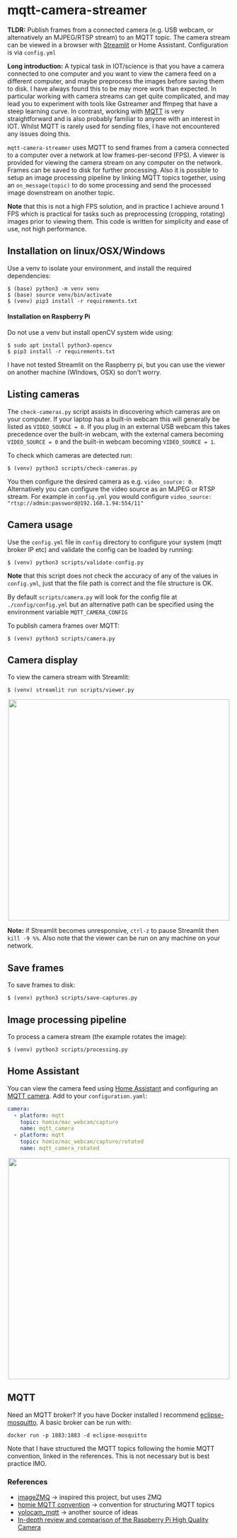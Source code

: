 # mqtt-camera-streamer
**TLDR:** Publish frames from a connected camera (e.g. USB webcam, or alternatively an MJPEG/RTSP stream) to an MQTT topic. The camera stream can be viewed in a browser with [Streamlit](https://github.com/streamlit/streamlit) or Home Assistant. Configuration is via `config.yml`

**Long introduction:** A typical task in IOT/science is that you have a camera connected to one computer and you want to view the camera feed on a different computer, and maybe preprocess the images before saving them to disk. I have always found this to be may more work than expected. In particular working with camera streams can get quite complicated, and may lead you to experiment with tools like Gstreamer and ffmpeg that have a steep learning curve. In contrast, working with [MQTT](http://mqtt.org/) is very straightforward and is also probably familiar to anyone with an interest in IOT. Whilst MQTT is rarely used for sending files, I have not encountered any issues doing this.

`mqtt-camera-streamer` uses MQTT to send frames from a camera connected to a computer over a network at low frames-per-second (FPS). A viewer is provided for viewing the camera stream on any computer on the network. Frames can be saved to disk for further processing. Also it is possible to setup an image processing pipeline by linking MQTT topics together, using an `on_message(topic)` to do some processing and send the processed image downstream on another topic.

**Note** that this is not a high FPS solution, and in practice I achieve around 1 FPS which is practical for tasks such as preprocessing (cropping, rotating) images prior to viewing them. This code is written for simplicity and ease of use, not high performance.

## Installation on linux/OSX/Windows
Use a venv to isolate your environment, and install the required dependencies:
```
$ (base) python3 -m venv venv
$ (base) source venv/bin/activate
$ (venv) pip3 install -r requirements.txt
```

#### Installation on Raspberry Pi
Do not use a venv but install openCV system wide using:
```
$ sudo apt install python3-opencv
$ pip3 install -r requirements.txt
```
I have not tested Streamlit on the Raspberry pi, but you can use the viewer on another machine (WIndows, OSX) so don't worry.

## Listing cameras
The `check-cameras.py` script assists in discovering which cameras are on your computer. If your laptop has a built-in webcam this will generally be listed as `VIDEO_SOURCE = 0`. If you plug in an external USB webcam this takes precedence over the built-in webcam, with the external camera becoming `VIDEO_SOURCE = 0` and the built-in webcam becoming `VIDEO_SOURCE = 1`.

To check which cameras are detected run:
```
$ (venv) python3 scripts/check-cameras.py
```
You then configure the desired camera as e.g. `video_source: 0`. Alternatively you can configure the video source as an MJPEG or RTSP stream. For example in `config.yml` you would configure `video_source: "rtsp://admin:password@192.168.1.94:554/11"`

## Camera usage
Use the `config.yml` file in `config` directory to configure your system (mqtt broker IP etc) and validate the config can be loaded by running:
```
$ (venv) python3 scripts/validate-config.py
```
**Note** that this script does not check the accuracy of any of the values in `config.yml`, just that the file path is correct and the file structure is OK.

By default `scripts/camera.py` will look for the config file at `./config/config.yml` but an alternative path can be specified using the environment variable `MQTT_CAMERA_CONFIG`

To publish camera frames over MQTT:
```
$ (venv) python3 scripts/camera.py
```

## Camera display
To view the camera stream with Streamlit:
```
$ (venv) streamlit run scripts/viewer.py
```

<p align="center">
<img src="https://github.com/robmarkcole/mqtt-camera-streamer/blob/master/docs/images/viewer_usage.png" width="500">
</p>

**Note:** if Streamlit becomes unresponsive, `ctrl-z` to pause Streamlit then `kill -9 %%`. Also note that the viewer can be run on any machine on your network.

## Save frames
To save frames to disk:
```
$ (venv) python3 scripts/save-captures.py
```

## Image processing pipeline
To process a camera stream (the example rotates the image):
```
$ (venv) python3 scripts/processing.py
```

## Home Assistant
You can view the camera feed using [Home Assistant](https://www.home-assistant.io/) and configuring an [MQTT camera](https://www.home-assistant.io/components/camera.mqtt/). Add to your `configuration.yaml`:
```yaml
camera:
  - platform: mqtt
    topic: homie/mac_webcam/capture
    name: mqtt_camera
  - platform: mqtt
    topic: homie/mac_webcam/capture/rotated
    name: mqtt_camera_rotated
```

<p align="center">
<img src="https://github.com/robmarkcole/mqtt-camera-streamer/blob/master/docs/images/ha_usage.png" width="500">
</p>

## MQTT
Need an MQTT broker? If you have Docker installed I recommend [eclipse-mosquitto](https://hub.docker.com/_/eclipse-mosquitto). A basic broker can be run with:
```
docker run -p 1883:1883 -d eclipse-mosquitto
```
Note that I have structured the MQTT topics following the homie MQTT convention, linked in the references. This is not necessary but is best practice IMO.

### References
* [imageZMQ](https://github.com/jeffbass/imagezmq) -> inspired this project, but uses ZMQ
* [homie MQTT convention](https://homieiot.github.io/) -> convention for structuring MQTT topics
* [yolocam_mqtt](https://github.com/LarsAC/yolocam_mqtt/blob/master/yolo_mqtt_server.py) -> another source of ideas
* [In-depth review and comparison of the Raspberry Pi High Quality Camera](https://medium.com/@alexellisuk/in-depth-review-and-comparison-of-the-raspberry-pi-high-quality-camera-806490c4aeb7)